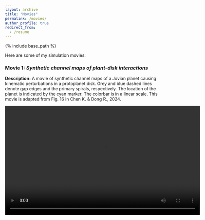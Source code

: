 ```yaml
---
layout: archive
title: "Movies"
permalink: /movies/
author_profile: true
redirect_from:
  - /resume
---
```


{% include base_path %}


Here are some of my simulation movies:


### Movie 1: *Synthetic channel maps of plant-disk interactions*
<!-- ![Movie Poster or Thumbnail](link-to-thumbnail.jpg) -->
**Description:** A movie of synthetic channel maps of a Jovian planet causing kinematic perturbations in a protoplanet disk. Grey and blue dashed lines denote gap edges and the primary spirals, respectively. The location of the planet is indicated by the cyan marker. The colorbar is in a linear scale. This movie is adapted from Fig. 16 in Chen K. & Dong R., 2024.

<!-- <video width="640" height="360" controls>
  <source src="../files/mv_chan_5mth_visc1e-3_cps20_1000ob_inc45_pa0_phi225.mp4" type="video/mp4">
  Your browser does not support the video tag.
</video> -->

<video width="640" height="360" controls>
  <source src="../files/mv_chan_5mth_visc1e-3_cps20_1000ob_inc45_pa0_phi225.mp4" type="video/mp4">
  <source src="../files/mv_chan_5mth_visc1e-3_cps20_1000ob_inc45_pa0_phi225.webm" type="video/webm">
  Your browser does not support the video tag.
</video>
